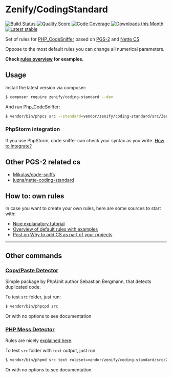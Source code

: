 # Zenify/CodingStandard

[![Build Status](https://img.shields.io/travis/Zenify/CodingStandard.svg?style=flat-square)](https://travis-ci.org/Zenify/CodingStandard)
[![Quality Score](https://img.shields.io/scrutinizer/g/Zenify/CodingStandard.svg?style=flat-square)](https://scrutinizer-ci.com/g/Zenify/CodingStandard)
[![Code Coverage](https://img.shields.io/scrutinizer/coverage/g/Zenify/CodingStandard.svg?style=flat-square)](https://scrutinizer-ci.com/g/Zenify/CodingStandard)
[![Downloads this Month](https://img.shields.io/packagist/dm/zenify/coding-standard.svg?style=flat-square)](https://packagist.org/packages/zenify/coding-standard)
[![Latest stable](https://img.shields.io/packagist/v/zenify/coding-standard.svg?style=flat-square)](https://packagist.org/packages/zenify/coding-standard)

Set of rules for [PHP_CodeSniffer](https://github.com/squizlabs/PHP_CodeSniffer) based on [PGS-2](http://www.php-fg.org/pgs-2/) and [Nette CS](http://nette.org/en/coding-standard).

Oppose to the most default rules you can change all numerical parameters.

**Check [rules overview](docs/en/zenify-rules-overview.md) for examples.**


## Usage

Install the latest version via composer:

```sh
$ composer require zenify/coding-standard --dev
```

And run Php_CodeSniffer:

```sh
$ vendor/bin/phpcs src --standard=vendor/zenify/coding-standard/src/ZenifyCodingStandard/code-sniffer-ruleset.xml
```

### PhpStorm integration

If you use PhpStorm, code sniffer can check your syntax as you write. [How to integrate?](docs/en/integration-to-php-storm.md)

## Other PGS-2 related cs

- [Mikulas/code-sniffs](https://github.com/Mikulas/code-sniffs)
- [juzna/nette-coding-standard](https://github.com/juzna/nette-coding-standard)


## How to: own rules 

In case you want to create your own rules, here are some sources to start with:

- [Nice explanatory tutorial](http://blog.mayflower.de/631-Creating-coding-standards-for-PHP_CodeSniffer.html)
- [Overview of default rules with examples](http://edorian.github.io/php-coding-standard-generator/#phpcs)
- [Post on Why to add CS as part of your projects](http://edorian.github.io/2013-03-13-Please-ship-your-own-coding-standard-as-part/)


---


## Other commands

### [Copy/Paste Detector](https://github.com/sebastianbergmann/phpcpd)

Simple package by PhpUnit author Sebastian Bergmann, that detects duplicated code.

To test `src` folder, just run:

```sh
$ vendor/bin/phpcpd src
```

Or with no options to see documentation


### [PHP Mess Detector](https://github.com/phpmd/phpmd)

Rules are nicely [explained here](http://edorian.github.io/php-coding-standard-generator/#phpmd).

To test `src` folder with `text` output, just run. 

```sh
$ vendor/bin/phpmd src text ruleset=vendor/zenify/coding-standard/src/ZenifyCodingStandard/mess-detector-ruleset.xml  
```

Or with no options to see documentation.
